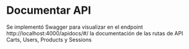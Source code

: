 # **Documentar API**
Se implementó Swagger para visualizar en el endpoint http://localhost:4000/apidocs/#/ la documentación de las rutas de API Carts, Users, Products y Sessions